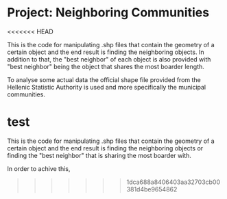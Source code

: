 # Project: Neighboring Communities
<<<<<<< HEAD

This is the code for manipulating .shp files that contain the geometry of a certain object and the end result is finding the neighboring objects. In addition to that, the "best neighbor" of each object is also provided with "best neighbor" being the object that shares the most boarder length.

To analyse some actual data the official shape file provided from the Hellenic Statistic Authority is used and more specifically the municipal communities.

test
=======
 This is the code for manipulating .shp files that contain the geometry of a certain object and the end result is finding the neighboring objects or finding the "best neighbor" that is sharing the most boarder with.

 In order to achive this, 
>>>>>>> 1dca688a8406403aa32703cb00381d4be9654862
